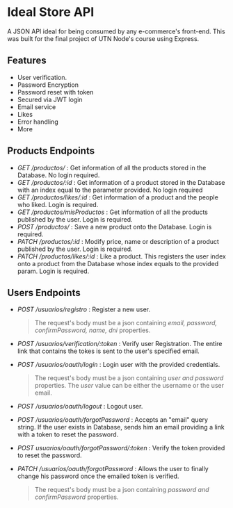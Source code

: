 # Ideal Store API

A JSON API ideal for being consumed by any e-commerce's front-end. This was built for the final project of UTN Node's course using Express.

## Features

- User verification.
- Password Encryption
- Password reset with token
- Secured via JWT login
- Email service
- Likes
- Error handling
- More

## Products Endpoints

- _GET /productos/_ : Get information of all the products stored in the Database. No login required.
- _GET /productos/:id_ : Get information of a product stored in the Database with an index equal to the parameter provided. No login required
- _GET /productos/likes/:id_ : Get information of a product and the people who liked. Login is required.
- _GET /productos/misProductos_ : Get information of all the products published by the user. Login is required.
- _POST /productos/_ : Save a new product onto the Database. Login is required.
- _PATCH /productos/:id_ : Modify price, name or description of a product published by the user. Login is required.
- _PATCH /productos/likes/:id_ : Like a product. This registers the user index onto a product from the Database whose index equals to the provided param. Login is required.

## Users Endpoints

- _POST /usuarios/registro_ : Register a new user.

  > The request's body must be a json containing _email, password, confirmPassword, name, dni_ properties.

- _POST /usuarios/verification/:token_ : Verify user Registration. The entire link that contains the tokes is sent to the user's specified email.
- _POST /usuarios/oauth/login_ : Login user with the provided credentials.

  > The request's body must be a json containing _user and password_ properties. The _user_ value can be either the username or the user email.

- _POST /usuarios/oauth/logout_ : Logout user.
- _POST /usuarios/oauth/forgotPassword_ : Accepts an "email" query string. If the user exists in Database, sends him an email providing a link with a token to reset the password.
- _POST usuarios/oauth/forgotPassword/:token_ : Verify the token provided to reset the password.
- _PATCH /usuarios/oauth/forgotPassword_ : Allows the user to finally change his password once the
  emailed token is verified.

  > The request's body must be a json containing _password and confirmPassword_ properties.
